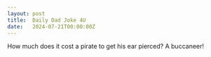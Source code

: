 ```yaml
---
layout: post
title:  Daily Dad Joke 4U
date:   2024-07-21T00:00:00Z
---
```

How much does it cost a pirate to get his ear pierced? A buccaneer!
